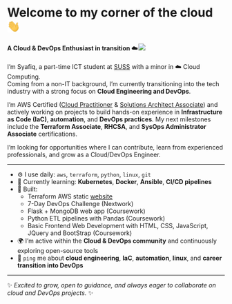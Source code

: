 <h1> Welcome to my corner of the cloud <img src="https://raw.githubusercontent.com/ABSphreak/ABSphreak/master/gifs/Hi.gif" width="30px"></h1>

<img align='right' src='https://user-images.githubusercontent.com/5713670/87202985-820dcb80-c2b6-11ea-9f56-7ec461c497c3.gif' width='200"'>

#### A Cloud & DevOps Enthusiast in transition ☁️  

I’m Syafiq, a part-time ICT student at [SUSS](https://www.suss.edu.sg) with a minor in ☁️ Cloud Computing.  
Coming from a non-IT background, I’m currently transitioning into the tech industry with a strong focus on **Cloud Engineering and DevOps**.  

I’m AWS Certified ([Cloud Practitioner](https://www.credly.com/badges/e2d72406-16e5-46e8-9019-3478ab5943dd/linked_in_profile) & [Solutions Architect Associate](https://www.credly.com/badges/a6f32cf5-f5d9-4501-9a75-00ad59004de7/linked_in_profile)) and actively working on projects to build hands-on experience in **Infrastructure as Code (IaC)**, **automation**, and **DevOps practices**. My next milestones include the **Terraform Associate**, **RHCSA**, and **SysOps Administrator Associate** certifications.  

I’m looking for opportunities where I can contribute, learn from experienced professionals, and grow as a Cloud/DevOps Engineer.  

---

- ⚙️ I use daily: `aws`, `terraform`, `python`, `linux`, `git`  
- 🌱 Currently learning: **Kubernetes**, **Docker**, **Ansible**, **CI/CD pipelines**  
- 🚀 Built:  
  - Terraform AWS static [website](https://tinyurl.com/p0ptooth)
  - 7-Day DevOps Challenge (Nextwork)  
  - Flask + MongoDB web app (Coursework)  
  - Python ETL pipelines with Pandas (Coursework)
  - Basic Frontend Web Development with HTML, CSS, JavaScript, JQuery and BootStrap (Coursework)
- 🌍 I’m active within the **Cloud & DevOps community** and continuously exploring open-source tools  
- 💬 `ping` me about **cloud engineering**, **IaC**, **automation**, **linux**, and **career transition into DevOps**  

---

✨ *Excited to grow, open to guidance, and always eager to collaborate on cloud and DevOps projects.* ✨  

